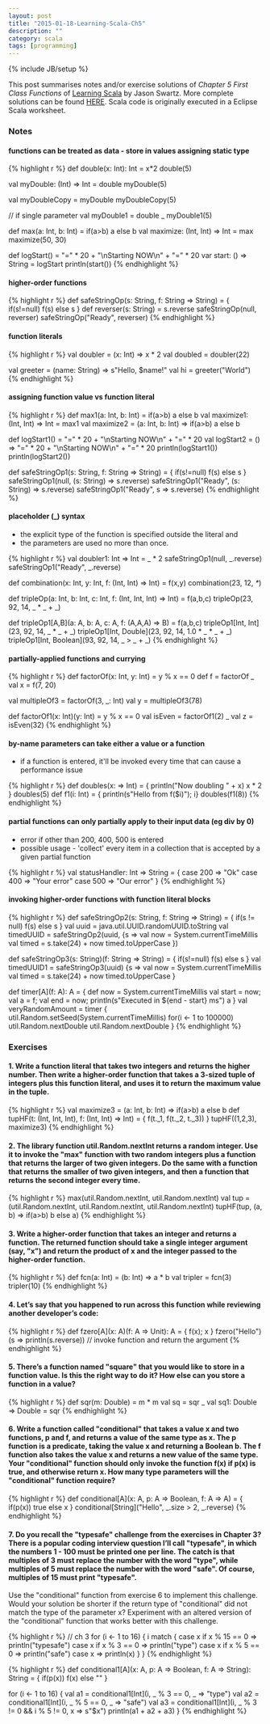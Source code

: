 ```yaml
---
layout: post
title: "2015-01-18-Learning-Scala-Ch5"
description: ""
category: scala
tags: [programming]
---
```

{% include JB/setup %}

This post summarises notes and/or exercise solutions of _Chapter 5 First Class Functions_ of [Learning Scala](http://chimera.labs.oreilly.com/books/1234000001798/index.html) by  Jason Swartz. More complete solutions can be found [HERE](https://github.com/swartzrock/LearningScalaMaterials). Scala code is originally executed in a Eclipse Scala worksheet.

### Notes

#### functions can be treated as data - store in values assigning static type


{% highlight r %}
def double(x: Int): Int = x*2
double(5)

val myDouble: (Int) => Int = double
myDouble(5)

val myDoubleCopy = myDouble
myDoubleCopy(5)

// if single parameter
val myDouble1 = double _
myDouble1(5)

def max(a: Int, b: Int) = if(a>b) a else b
val maximize: (Int, Int) => Int = max
maximize(50, 30)

def logStart() = "=" * 20 + "\nStarting NOW\n" + "=" * 20
var start: () => String = logStart
println(start())
{% endhighlight %}

#### higher-order functions


{% highlight r %}
def safeStringOp(s: String, f: String => String) = {
  if(s!=null) f(s) else s
}
def reverser(s: String) = s.reverse
safeStringOp(null, reverser)
safeStringOp("Ready", reverser)
{% endhighlight %}

#### function literals


{% highlight r %}
val doubler = (x: Int) => x * 2
val doubled = doubler(22)

val greeter = (name: String) => s"Hello, $name!"
val hi = greeter("World")
{% endhighlight %}

#### assigning function value vs function literal


{% highlight r %}
def max1(a: Int, b: Int) = if(a>b) a else b
val maximize1: (Int, Int) => Int = max1
val maximize2 = (a: Int, b: Int) => if(a>b) a else b

def logStart1() = "=" * 20 + "\nStarting NOW\n" + "=" * 20
val logStart2 = () => "=" * 20 + "\nStarting NOW\n" + "=" * 20
println(logStart1())
println(logStart2())

def safeStringOp1(s: String, f: String => String) = {
  if(s!=null) f(s) else s
}
safeStringOp1(null, (s: String) => s.reverse)
safeStringOp1("Ready", (s: String) => s.reverse)
safeStringOp1("Ready", s => s.reverse)
{% endhighlight %}

#### placeholder (_) syntax

- the explicit type of the function is specified outside the literal and
- the parameters are used no more than once.


{% highlight r %}
val doubler1: Int => Int = _ * 2
safeStringOp1(null, _.reverse)
safeStringOp1("Ready", _.reverse)

def combination(x: Int, y: Int, f: (Int, Int) => Int) = f(x,y)
combination(23, 12, _*_)

def tripleOp(a: Int, b: Int, c: Int, f: (Int, Int, Int) => Int) = f(a,b,c)
tripleOp(23, 92, 14, _ * _ + _)

def tripleOp1[A,B](a: A, b: A, c: A, f: (A,A,A) => B) = f(a,b,c)
tripleOp1[Int, Int](23, 92, 14, _ * _ + _)
tripleOp1[Int, Double](23, 92, 14, 1.0 * _ * _ + _)
tripleOp1[Int, Boolean](93, 92, 14, _ > _ + _)
{% endhighlight %}

#### partially-applied functions and currying


{% highlight r %}
def factorOf(x: Int, y: Int) = y % x == 0
def f = factorOf _
val x = f(7, 20)

val multipleOf3 = factorOf(3, _: Int)
val y = multipleOf3(78)

def factorOf1(x: Int)(y: Int) = y % x == 0
val isEven = factorOf1(2) _
val z = isEven(32)
{% endhighlight %}

#### by-name parameters can take either a value or a function

- if a function is entered, it'll be invoked every time that can cause a performance issue


{% highlight r %}
def doubles(x: => Int) = {
	println("Now doubling " + x)
	x * 2
}
doubles(5)
def f1(i: Int) = { println(s"Hello from f($i)"); i}
doubles(f1(8))
{% endhighlight %}

#### partial functions can only partially apply to their input data (eg div by 0)

- error if other than 200, 400, 500 is entered
- possible usage - 'collect' every item in a collection that is accepted by a given partial function


{% highlight r %}
val statusHandler: Int => String = {
	case 200 => "Ok"
	case 400 => "Your error"
	case 500 => "Our error"
}
{% endhighlight %}

#### invoking higher-order functions with function literal blocks


{% highlight r %}
def safeStringOp2(s: String, f: String => String) = {
	if(s != null) f(s) else s
}
val uuid = java.util.UUID.randomUUID.toString
val timedUUID = safeStringOp2(uuid, {s =>
	val now = System.currentTimeMillis
	val timed = s.take(24) + now
	timed.toUpperCase
})

def safeStringOp3(s: String)(f: String => String) = {
	if(s!=null) f(s) else s
}
val timedUUID1 = safeStringOp3(uuid) {s =>
	val now = System.currentTimeMillis
	val timed = s.take(24) + now
	timed.toUpperCase
}

def timer[A](f: A): A = {
	def now = System.currentTimeMillis
	val start = now; val a = f; val end = now;
	println(s"Executed in ${end - start} ms")
	a
}
val veryRandomAmount = timer {
	util.Random.setSeed(System.currentTimeMillis)
	for(i <- 1 to 100000) util.Random.nextDouble
	util.Random.nextDouble
}
{% endhighlight %}

### Exercises

#### 1. Write a function literal that takes two integers and returns the higher number. Then write a higher-order function that takes a 3-sized tuple of integers plus this function literal, and uses it to return the maximum value in the tuple.


{% highlight r %}
val maximize3 = (a: Int, b: Int) => if(a>b) a else b
def tupHF(t: (Int, Int, Int), f: (Int, Int) => Int) = {
	f(t._1, f(t._2, t._3))
}
tupHF((1,2,3), maximize3)
{% endhighlight %}

#### 2. The library function util.Random.nextInt returns a random integer. Use it to invoke the "max" function with two random integers plus a function that returns the larger of two given integers. Do the same with a function that returns the smaller of two given integers, and then a function that returns the second integer every time.


{% highlight r %}
max(util.Random.nextInt, util.Random.nextInt)
val tup = (util.Random.nextInt, util.Random.nextInt, util.Random.nextInt)
tupHF(tup, (a, b) => if(a>b) b else a)
{% endhighlight %}

#### 3. Write a higher-order function that takes an integer and returns a function. The returned function should take a single integer argument (say, "x") and return the product of x and the integer passed to the higher-order function.


{% highlight r %}
def fcn(a: Int) = (b: Int) => a * b
val tripler = fcn(3)
tripler(10)
{% endhighlight %}

#### 4. Let’s say that you happened to run across this function while reviewing another developer’s code:


{% highlight r %}
def fzero[A](x: A)(f: A => Unit): A = { f(x); x }
fzero("Hello")(s => println(s.reverse))
// invoke function and return the argument
{% endhighlight %}

#### 5. There’s a function named "square" that you would like to store in a function value. Is this the right way to do it? How else can you store a function in a value?


{% highlight r %}
def sqr(m: Double) = m * m
val sq = sqr _
val sq1: Double => Double = sqr
{% endhighlight %}

#### 6. Write a function called "conditional" that takes a value x and two functions, p and f, and returns a value of the same type as x. The p function is a predicate, taking the value x and returning a Boolean b. The f function also takes the value x and returns a new value of the same type. Your "conditional" function should only invoke the function f(x) if p(x) is true, and otherwise return x. How many type parameters will the "conditional" function require?


{% highlight r %}
def conditional[A](x: A, p: A => Boolean, f: A => A) = {
	if(p(x)) true else x
}
conditional[String]("Hello", _.size > 2, _.reverse)
{% endhighlight %}

#### 7. Do you recall the "typesafe" challenge from the exercises in Chapter 3? There is a popular coding interview question I’ll call "typesafe", in which the numbers 1 - 100 must be printed one per line. The catch is that multiples of 3 must replace the number with the word "type", while multiples of 5 must replace the number with the word "safe". Of course, multiples of 15 must print "typesafe".

Use the "conditional" function from exercise 6 to implement this challenge. Would your solution be shorter if the return type of "conditional" did not match the type of the parameter x? Experiment with an altered version of the "conditional" function that works better with this challenge.


{% highlight r %}
// ch 3
for (i <- 1 to 16) {
	i match {
		case x if x % 15 == 0 => println("typesafe")
		case x if x % 3 == 0 => println("type")
		case x if x % 5 == 0 => println("safe")
		case x => println(x)
	}
}
{% endhighlight %}


{% highlight r %}
def conditional1[A](x: A, p: A => Boolean, f: A => String): String = {
	if(p(x)) f(x) else ""
}

for (i <- 1 to 16) {
	val a1 = conditional1[Int](i, _ % 3 == 0, _ => "type")
	val a2 = conditional1[Int](i, _ % 5 == 0, _ => "safe")
	val a3 = conditional1[Int](i, _ % 3 != 0 && i % 5 != 0, x => s"$x")
	println(a1 + a2 + a3)
}
{% endhighlight %}

